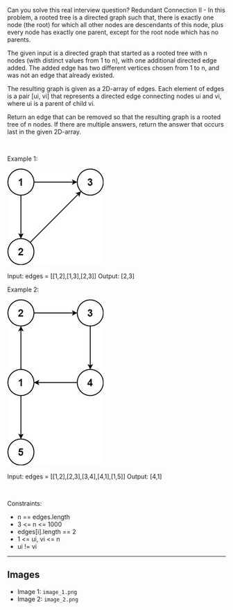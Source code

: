 Can you solve this real interview question? Redundant Connection II - In this problem, a rooted tree is a directed graph such that, there is exactly one node (the root) for which all other nodes are descendants of this node, plus every node has exactly one parent, except for the root node which has no parents.

The given input is a directed graph that started as a rooted tree with n nodes (with distinct values from 1 to n), with one additional directed edge added. The added edge has two different vertices chosen from 1 to n, and was not an edge that already existed.

The resulting graph is given as a 2D-array of edges. Each element of edges is a pair [ui, vi] that represents a directed edge connecting nodes ui and vi, where ui is a parent of child vi.

Return an edge that can be removed so that the resulting graph is a rooted tree of n nodes. If there are multiple answers, return the answer that occurs last in the given 2D-array.

 

Example 1:

![Example 1](./image_1.png)


Input: edges = [[1,2],[1,3],[2,3]]
Output: [2,3]


Example 2:

![Example 2](./image_2.png)


Input: edges = [[1,2],[2,3],[3,4],[4,1],[1,5]]
Output: [4,1]


 

Constraints:

 * n == edges.length
 * 3 <= n <= 1000
 * edges[i].length == 2
 * 1 <= ui, vi <= n
 * ui != vi

---

## Images

- Image 1: `image_1.png`
- Image 2: `image_2.png`
